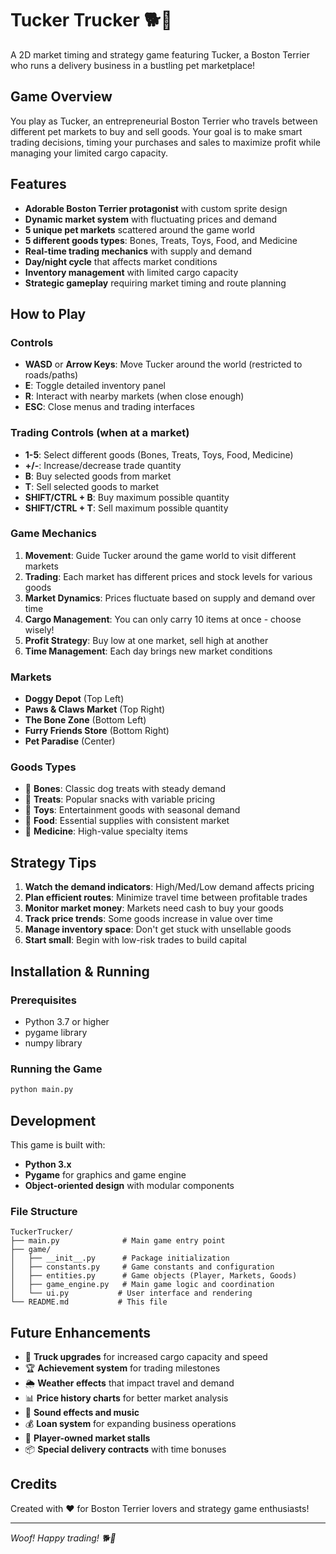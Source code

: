 # Tucker Trucker 🐕🚛

A 2D market timing and strategy game featuring Tucker, a Boston Terrier who runs a delivery business in a bustling pet marketplace!

## Game Overview

You play as Tucker, an entrepreneurial Boston Terrier who travels between different pet markets to buy and sell goods. Your goal is to make smart trading decisions, timing your purchases and sales to maximize profit while managing your limited cargo capacity.

## Features

- **Adorable Boston Terrier protagonist** with custom sprite design
- **Dynamic market system** with fluctuating prices and demand
- **5 unique pet markets** scattered around the game world
- **5 different goods types**: Bones, Treats, Toys, Food, and Medicine
- **Real-time trading mechanics** with supply and demand
- **Day/night cycle** that affects market conditions
- **Inventory management** with limited cargo capacity
- **Strategic gameplay** requiring market timing and route planning

## How to Play

### Controls

- **WASD** or **Arrow Keys**: Move Tucker around the world (restricted to roads/paths)
- **E**: Toggle detailed inventory panel
- **R**: Interact with nearby markets (when close enough)
- **ESC**: Close menus and trading interfaces

### Trading Controls (when at a market)

- **1-5**: Select different goods (Bones, Treats, Toys, Food, Medicine)
- **+/-**: Increase/decrease trade quantity
- **B**: Buy selected goods from market
- **T**: Sell selected goods to market
- **SHIFT/CTRL + B**: Buy maximum possible quantity
- **SHIFT/CTRL + T**: Sell maximum possible quantity

### Game Mechanics

1. **Movement**: Guide Tucker around the game world to visit different markets
2. **Trading**: Each market has different prices and stock levels for various goods
3. **Market Dynamics**: Prices fluctuate based on supply and demand over time
4. **Cargo Management**: You can only carry 10 items at once - choose wisely!
5. **Profit Strategy**: Buy low at one market, sell high at another
6. **Time Management**: Each day brings new market conditions

### Markets

- **Doggy Depot** (Top Left)
- **Paws & Claws Market** (Top Right)
- **The Bone Zone** (Bottom Left)
- **Furry Friends Store** (Bottom Right)
- **Pet Paradise** (Center)

### Goods Types

- 🦴 **Bones**: Classic dog treats with steady demand
- 🍪 **Treats**: Popular snacks with variable pricing
- 🧸 **Toys**: Entertainment goods with seasonal demand
- 🥫 **Food**: Essential supplies with consistent market
- 💊 **Medicine**: High-value specialty items

## Strategy Tips

1. **Watch the demand indicators**: High/Med/Low demand affects pricing
2. **Plan efficient routes**: Minimize travel time between profitable trades
3. **Monitor market money**: Markets need cash to buy your goods
4. **Track price trends**: Some goods increase in value over time
5. **Manage inventory space**: Don't get stuck with unsellable goods
6. **Start small**: Begin with low-risk trades to build capital

## Installation & Running

### Prerequisites

- Python 3.7 or higher
- pygame library
- numpy library

### Running the Game

```bash
python main.py
```

## Development

This game is built with:

- **Python 3.x**
- **Pygame** for graphics and game engine
- **Object-oriented design** with modular components

### File Structure

```
TuckerTrucker/
├── main.py              # Main game entry point
├── game/
│   ├── __init__.py      # Package initialization
│   ├── constants.py     # Game constants and configuration
│   ├── entities.py      # Game objects (Player, Markets, Goods)
│   ├── game_engine.py   # Main game logic and coordination
│   └── ui.py           # User interface and rendering
└── README.md           # This file
```

## Future Enhancements

- 🚛 **Truck upgrades** for increased cargo capacity and speed
- 🏆 **Achievement system** for trading milestones
- 🌦️ **Weather effects** that impact travel and demand
- 📊 **Price history charts** for better market analysis
- 🎵 **Sound effects and music**
- 💰 **Loan system** for expanding business operations
- 🏪 **Player-owned market stalls**
- 📦 **Special delivery contracts** with time bonuses

## Credits

Created with ❤️ for Boston Terrier lovers and strategy game enthusiasts!

---

_Woof! Happy trading! 🐕💼_
